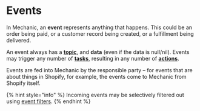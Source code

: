 # Events

In Mechanic, an **event** represents anything that happens. This could be an order being paid, or a customer record being created, or a fulfillment being delivered.

An event always has a [**topic**](topics.md), and **data** (even if the data is null/nil). Events may trigger any number of [**tasks**](../tasks/), resulting in any number of [**actions**](../actions/).

Events are fed into Mechanic by the responsible party – for events that are about things in Shopify, for example, the events come to Mechanic from Shopify itself.

{% hint style="info" %}
Incoming events may be selectively filtered out using [event filters](../../platform/events/filters.md).
{% endhint %}
